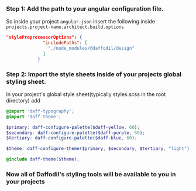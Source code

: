 ### Step 1: Add the path to your angular configuration file.
So inside your project `angular.json` insert the following inside `projects.project-name.architect.build.options`

```json
"stylePreprocessorOptions": {
              "includePaths": [
                "./node_modules/@daffodil/design"
              ]
            }
```
### Step 2: Import the style sheets inside of your projects global styling sheet.

In your project's global style sheet(typically styles.scss in the root directory) add

```scss
@import 'daff-typography';
@import 'daff-theme';

$primary: daff-configure-palette($daff-yellow, 60);
$secondary: daff-configure-palette($daff-purple, 60);
$tertiary: daff-configure-palette($daff-blue, 60);

$theme: daff-configure-theme($primary, $secondary, $tertiary, "light");

@include daff-theme($theme);
```
### Now all of Daffodil's styling tools will be available to you in your projects